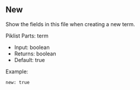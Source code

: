 ## New

Show the fields in this file when creating a new term.

Piklist Parts: term

* Input:  boolean
* Returns:  boolean
* Default:  true

Example:
```
new: true
```
